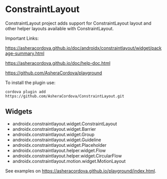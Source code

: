 # ConstraintLayout

ConstraintLayout project adds support for ConstraintLayout layout and other helper layouts available with ConstraintLayout.

Important Links:

https://asheracordova.github.io/doc/androidx/constraintlayout/widget/package-summary.html

https://asheracordova.github.io/doc/help-doc.html

https://github.com/AsheraCordova/playground

To install the plugin use:

```
cordova plugin add https://github.com/AsheraCordova/ConstraintLayout.git
```

## Widgets

* androidx.constraintlayout.widget.ConstraintLayout
* androidx.constraintlayout.widget.Barrier
* androidx.constraintlayout.widget.Group
* androidx.constraintlayout.widget.Guideline
* androidx.constraintlayout.widget.Placeholder
* androidx.constraintlayout.helper.widget.Flow
* androidx.constraintlayout.helper.widget.CircularFlow
* androidx.constraintlayout.motion.widget.MotionLayout

See examples on https://asheracordova.github.io/playground/index.html.
